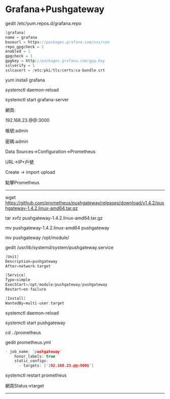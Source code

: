 # Grafana+Pushgateway

gedit /etc/yum.repos.d/grafana.repo

```c
[grafana]
name = grafana
baseurl = https://packages.grafana.com/oss/rpm
repo_gpgcheck = 1
enabled = 1
gpgcheck = 1
gpgkey = http://packages.grafana.com/gpg.key
sslverify = 1
sslcacert = /etc/pki/tls/certs/ca-bundle.crt
```

yum install grafana

systemctl daemon-reload

systemctl start grafana-server

網頁:

192.168.23.@@:3000

帳號:admin

密碼:admin

Data Sources→Configuration→Prometheus

URL→IP+戶號

Create → import upload 

點擊Prometheus

---

wget https://github.com/prometheus/pushgateway/releases/download/v1.4.2/pushgateway-1.4.2.linux-amd64.tar.gz

tar xvfz pushgateway-1.4.2.linux-amd64.tar.gz

mv pushgateway-1.4.2.linux-amd64 pushgateway

mv pushgateway /opt/module/

gedit /usr/lib/systemd/system/pushgateway.service

```c
[Unit]
Description=pushgateway
After=network.target

[Service]
Type=simple
ExecStart=/opt/module/pushgateway/pushgateway 
Restart=on-failure

[Install]
WantedBy=multi-user.target
```

systemctl daemon-reload

systemctl start pushgateway

cd ../prometheus

gedit prometheus.yml

```c
- job_name: 'pushgateway'
    honor_labels: true
    static_configs:
      - targets: ['192.168.23.@@:9091']
```

systemctl restart prometheus

網頁Status→target

---